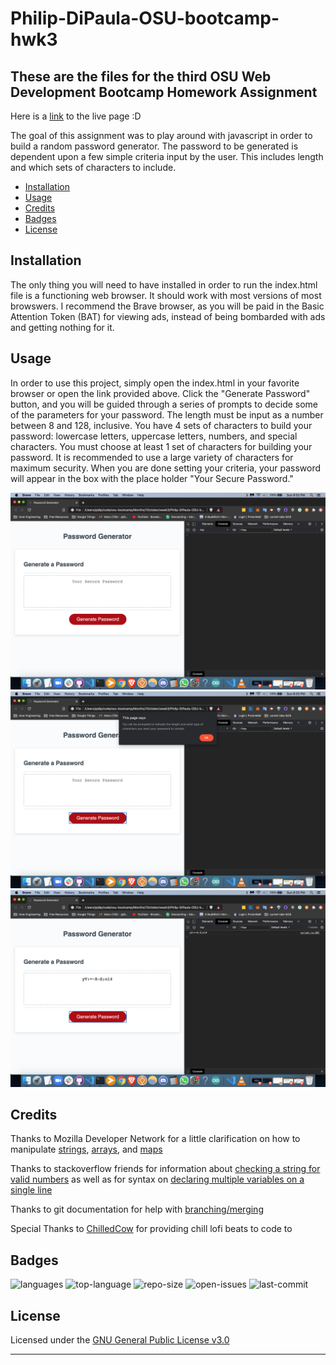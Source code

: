 # Philip-DiPaula-OSU-bootcamp-hwk3

## These are the files for the third OSU Web Development Bootcamp Homework Assignment

Here is a [link](https://pjdip.github.io/Philip-DiPaula-OSU-bootcamp-hwk3/) to the live page :D

The goal of this assignment was to play around with javascript in order to build a random password generator. The password to be generated is dependent upon a few simple criteria input by the user. This includes length and which sets of characters to include.

* [Installation](#installation)
* [Usage](#usage)
* [Credits](#credits)
* [Badges](#badges)
* [License](#license)

## Installation

The only thing you will need to have installed in order to run the index.html file is a functioning web browser. It should work with most versions of most browswers. I recommend the Brave browser, as you will be paid in the Basic Attention Token (BAT) for viewing ads, instead of being bombarded with ads and getting nothing for it.

## Usage 

In order to use this project, simply open the index.html in your favorite browser or open the link provided above. Click the "Generate Password" button, and you will be guided through a series of prompts to decide some of the parameters for your password. The length must be input as a number between 8 and 128, inclusive. You have 4 sets of characters to build your password: lowercase letters, uppercase letters, numbers, and special characters. You must choose at least 1 set of characters for building your password. It is recommended to use a large variety of characters for maximum security. When you are done setting your criteria, your password will appear in the box with the place holder "Your Secure Password."

![no password](./assets/images/normal.png)
![prompt](./assets/images/prompt.png)
![all char](./assets/images/password.png)

## Credits

Thanks to Mozilla Developer Network for a little clarification on how to manipulate [strings](https://developer.mozilla.org/en-US/docs/Web/JavaScript/Reference/Global_Objects/String/indexOf), [arrays](https://developer.mozilla.org/en-US/docs/Web/JavaScript/Reference/Global_Objects/Array), and [maps](https://developer.mozilla.org/en-US/docs/Web/JavaScript/Reference/Global_Objects/Map/values)

Thanks to stackoverflow friends for information about [checking a string for valid numbers](https://stackoverflow.com/questions/175739/built-in-way-in-javascript-to-check-if-a-string-is-a-valid-number) as well as for syntax on [declaring multiple variables on a single line](https://stackoverflow.com/questions/4166785/javascript-how-to-define-multiple-variables-on-a-single-line)

Thanks to git documentation for help with [branching/merging](https://git-scm.com/book/en/v2/Git-Branching-Basic-Branching-and-Merging)

Special Thanks to [ChilledCow](https://www.youtube.com/channel/UCSJ4gkVC6NrvII8umztf0Ow) for providing chill lofi beats to code to

## Badges

![languages](https://img.shields.io/github/languages/count/pjdip/Philip-DiPaula-OSU-bootcamp-hwk3)
![top-language](https://img.shields.io/github/languages/top/pjdip/Philip-DiPaula-OSU-bootcamp-hwk3)
![repo-size](https://img.shields.io/github/repo-size/pjdip/Philip-DiPaula-OSU-bootcamp-hwk3)
![open-issues](https://img.shields.io/github/issues-raw/pjdip/Philip-DiPaula-OSU-bootcamp-hwk3)
![last-commit](https://img.shields.io/github/last-commit/pjdip/Philip-DiPaula-OSU-bootcamp-hwk3)

## License

Licensed under the [GNU General Public License v3.0](https://choosealicense.com/licenses/gpl-3.0/)

---

